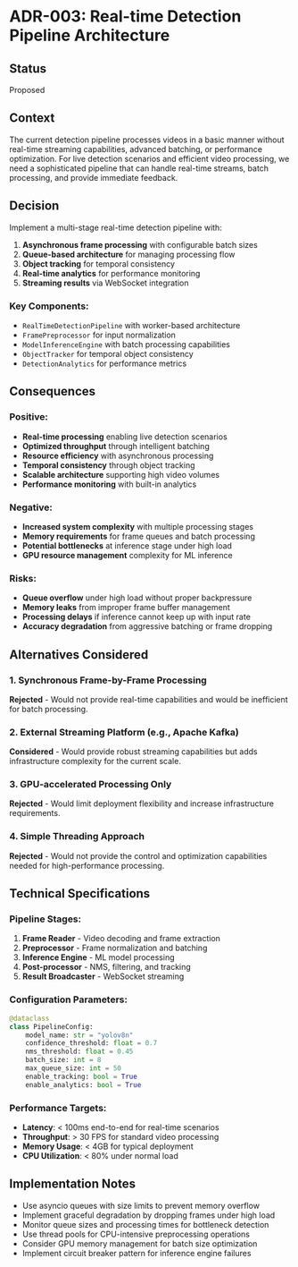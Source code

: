 # ADR-003: Real-time Detection Pipeline Architecture

## Status
Proposed

## Context
The current detection pipeline processes videos in a basic manner without real-time streaming capabilities, advanced batching, or performance optimization. For live detection scenarios and efficient video processing, we need a sophisticated pipeline that can handle real-time streams, batch processing, and provide immediate feedback.

## Decision
Implement a multi-stage real-time detection pipeline with:
1. **Asynchronous frame processing** with configurable batch sizes
2. **Queue-based architecture** for managing processing flow
3. **Object tracking** for temporal consistency
4. **Real-time analytics** for performance monitoring
5. **Streaming results** via WebSocket integration

### Key Components:
- `RealTimeDetectionPipeline` with worker-based architecture
- `FramePreprocessor` for input normalization
- `ModelInferenceEngine` with batch processing capabilities
- `ObjectTracker` for temporal object consistency
- `DetectionAnalytics` for performance metrics

## Consequences

### Positive:
- **Real-time processing** enabling live detection scenarios
- **Optimized throughput** through intelligent batching
- **Resource efficiency** with asynchronous processing
- **Temporal consistency** through object tracking
- **Scalable architecture** supporting high video volumes
- **Performance monitoring** with built-in analytics

### Negative:
- **Increased system complexity** with multiple processing stages
- **Memory requirements** for frame queues and batch processing
- **Potential bottlenecks** at inference stage under high load
- **GPU resource management** complexity for ML inference

### Risks:
- **Queue overflow** under high load without proper backpressure
- **Memory leaks** from improper frame buffer management
- **Processing delays** if inference cannot keep up with input rate
- **Accuracy degradation** from aggressive batching or frame dropping

## Alternatives Considered

### 1. Synchronous Frame-by-Frame Processing
**Rejected** - Would not provide real-time capabilities and would be inefficient for batch processing.

### 2. External Streaming Platform (e.g., Apache Kafka)
**Considered** - Would provide robust streaming capabilities but adds infrastructure complexity for the current scale.

### 3. GPU-accelerated Processing Only
**Rejected** - Would limit deployment flexibility and increase infrastructure requirements.

### 4. Simple Threading Approach
**Rejected** - Would not provide the control and optimization capabilities needed for high-performance processing.

## Technical Specifications

### Pipeline Stages:
1. **Frame Reader** - Video decoding and frame extraction
2. **Preprocessor** - Frame normalization and batching
3. **Inference Engine** - ML model processing
4. **Post-processor** - NMS, filtering, and tracking
5. **Result Broadcaster** - WebSocket streaming

### Configuration Parameters:
```python
@dataclass
class PipelineConfig:
    model_name: str = "yolov8n"
    confidence_threshold: float = 0.7
    nms_threshold: float = 0.45
    batch_size: int = 8
    max_queue_size: int = 50
    enable_tracking: bool = True
    enable_analytics: bool = True
```

### Performance Targets:
- **Latency**: < 100ms end-to-end for real-time scenarios
- **Throughput**: > 30 FPS for standard video processing
- **Memory Usage**: < 4GB for typical deployment
- **CPU Utilization**: < 80% under normal load

## Implementation Notes
- Use asyncio queues with size limits to prevent memory overflow
- Implement graceful degradation by dropping frames under high load
- Monitor queue sizes and processing times for bottleneck detection
- Use thread pools for CPU-intensive preprocessing operations
- Consider GPU memory management for batch size optimization
- Implement circuit breaker pattern for inference engine failures